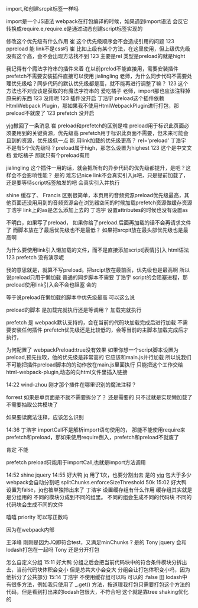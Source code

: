 import,和创建srcpit标签一样吗 

import是一个JS语法
webpack在打包编译的时候，如果遇到import语法
会反它转换成require.e,require.e是通过动态创建script标签实现的

修改这个优先级有什么作用 
崔
这个优先级顺序会不会造成引用的问题 
123
ppreload 
能
link不是css吗 
崔
比如上级有某个方法，在这里使用，但上级优先级没有这个高，会不会出现方法找不到 
123
主要是rel 类型是preload的就是hight 




我记得有个魔法字符串的插件来着 
在以前prelod不能直接用，需要安装插件
prefetch不需要安装插件直接可以使用
jialingling
老师，为什么同步代码不需要处理优先级哈？同步代码的默认优先级都是高，就不能再进行调整了嘛？ 
123
这个方法也不对应该是获取的有魔法字符串的 
爱吃橘子
老师，import那也应该注释掉原来的东西 
123
没用呢 
123
插件没开启 
丁浩宇
preload这个插件依赖HtmlWebpack Plugin，那如果我不使用HtmlWebpackPlugin进行打包，那preload不就废了 
123
prefetch 没开启 



yjg撤回了一条消息
崔
preload和prefetch的区别是啥 
preload用于标识此页面必须要用到的关键资源，优先级高
prefetch用于标识此页面不需要，但未来可能会且到的资源，优先级低一点
能
用link加载的优先级更高？ 
rel='preload'
丁浩宇
不是有5个优先级吗？preload属于high，那怎么设置为highest 
123
这个是中文文档 
爱吃橘子
那就只有个preload有用 


jialingling
这个插件一用的话，就会把所有的异步代码的优先级都提升，是吧？这样会不会影响性能？ 
是的
难忘记nice
link不会真实引入js吧，只是提前加载了，还是要等待script标签触发的吧 
会真实引入并执行

shine
缓存了、 
Francis
区别很简单，本页用的音频资源preload优先级最高，其他页面还没用用到的音频资源会在浏览器空闲的时候加载prefetch资源做缓存资源 
丁浩宇
link上的as是怎么添加上去的 
丁浩宇
设置attributes的时候也没有设置as 

不明白，如果写了preload，
如果你给了preload.后面再加载的话不会再请求文件了
而脚本放在了最后优先级也不是最低？
如果把srcpit放在最头部优先级也是最高啊 

为什么要使用link引入懒加载的文件，而不是直接添加script[表情]引入 
html语法
123
prefetch 没有演示呢 


我的意思就是，就算不写preload。把srcipt放在最前面，优先级也是最高啊 
所以说preload只用于懒加载
普通的同步脚本不需要
丁浩宇
script的会阻塞进程，那preload使用link引入会不会也阻塞 
会的


等于说preload在懒加载的脚本中优先级最高
可以这么说 


preload的脚本  是加载完就执行还是等调用？ 
加载完就执行


prefetch 是 webpack默认支持的，会在当前的代码块加载完成后进行加载
不需要安装任何插件
prefetch优先级还是比较低的，会等当前的主脚本加载完成后才执行，

为何配置了 webpackPreload:true没有效果
如果你想一个script脚本设置为preload,预先拉取，他的优先级是非常高的
它应该和main.js并行加载
所以说我们不可能把插件preload脚本的的动作放在main.js里面执行
只能把这个工作交给html-webpack-plugin,动态的向html文件里插入链接




14:22
wind-zhou
刚才那个插件在哪里识别的魔法注释？ 
 
forrest
如果是单页面是不就不需要拆分了？ 
还是需要的
只不过就是实现懒加载了
不需要抽取公共模块了

如果要读魔法注释，应该怎么识别 


14:36
丁浩宇
importCall不是解析import语句使用的，
那能不能使用require来prefetch和preload，那如果使用require倒入，prefetch和preload不就废了 

肯定 不能

prefetch preload只能用于importCall,也就是import方法调用



14:52
shine
jquery 
14:55
好大鸭
jq 用了1次，也要分割出去 是的
yjg
包大于多少webpack会自动分割吧 
splitChunks.enforceSizeThreshold
50k
15:02
好大鸭
设置为false，jq也被单独拎出来了 
丁浩宇
设置缓存组有什么作用 
缓存组其实就是是分组用的
不同的模块分成到不同的组里。
不同的组会生成不同的代码块
不同的代码块会生成不同的文件



嘻嘻
priority 可以写正数吗 

因为在webpack内部

王泽峰
刚刚是因为JQ即符合test，又满足minChunks ? 是的
Tony
jquery 会和lodash打包在一起吗 
Tony
还是分开打包 


怎么自定义分组 
15:11
好大鸭
分组之后会把当前代码块中的符合条件模块分拆出去，当前代码块体积会变小
但是总共大小会变大
分组会让打包体积变小吗，因为他拆分了公共部分 
15:14
丁浩宇
不使用缓存组可以吗 可以的
:false
田
lodash中有很多方法，例如我只使用了 _.get()  方法，按道理我打包只需要打包这个方法的代码，但是看到打出来的lodash包很大，不符合吧 
这个就是靠tree shaking优化的


